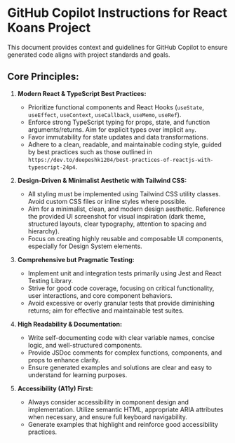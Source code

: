 # GitHub Copilot Instructions for React Koans Project

This document provides context and guidelines for GitHub Copilot to ensure generated code aligns with project standards and goals.

## Core Principles:

1.  **Modern React & TypeScript Best Practices:**

    - Prioritize functional components and React Hooks (`useState`, `useEffect`, `useContext`, `useCallback`, `useMemo`, `useRef`).
    - Enforce strong TypeScript typing for props, state, and function arguments/returns. Aim for explicit types over implicit `any`.
    - Favor immutability for state updates and data transformations.
    - Adhere to a clean, readable, and maintainable coding style, guided by best practices such as those outlined in `https://dev.to/deepeshk1204/best-practices-of-reactjs-with-typescript-24p4`.

2.  **Design-Driven & Minimalist Aesthetic with Tailwind CSS:**

    - All styling must be implemented using Tailwind CSS utility classes. Avoid custom CSS files or inline styles where possible.
    - Aim for a minimalist, clean, and modern design aesthetic. Reference the provided UI screenshot for visual inspiration (dark theme, structured layouts, clear typography, attention to spacing and hierarchy).
    - Focus on creating highly reusable and composable UI components, especially for Design System elements.

3.  **Comprehensive but Pragmatic Testing:**

    - Implement unit and integration tests primarily using Jest and React Testing Library.
    - Strive for good code coverage, focusing on critical functionality, user interactions, and core component behaviors.
    - Avoid excessive or overly granular tests that provide diminishing returns; aim for effective and maintainable test suites.

4.  **High Readability & Documentation:**

    - Write self-documenting code with clear variable names, concise logic, and well-structured components.
    - Provide JSDoc comments for complex functions, components, and props to enhance clarity.
    - Ensure generated examples and solutions are clear and easy to understand for learning purposes.

5.  **Accessibility (A11y) First:**
    - Always consider accessibility in component design and implementation. Utilize semantic HTML, appropriate ARIA attributes when necessary, and ensure full keyboard navigability.
    - Generate examples that highlight and reinforce good accessibility practices.
